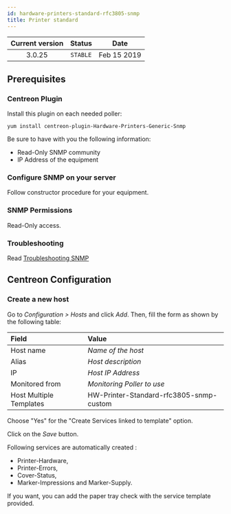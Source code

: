 ```yaml
---
id: hardware-printers-standard-rfc3805-snmp
title: Printer standard
---
```


| Current version | Status | Date |
| :-: | :-: | :-: |
| 3.0.25 | `STABLE` | Feb 15 2019 |

## Prerequisites

### Centreon Plugin

Install this plugin on each needed poller:

``` shell
yum install centreon-plugin-Hardware-Printers-Generic-Snmp
```

Be sure to have with you the following information:

  - Read-Only SNMP community
  - IP Address of the equipment

### Configure SNMP on your server

Follow constructor procedure for your equipment.

### SNMP Permissions

Read-Only access.

### Troubleshooting

Read [Troubleshooting SNMP](http://documentation.centreon.com/docs/centreon-plugins/en/latest/user/guide.html#snmp)

## Centreon Configuration

### Create a new host

Go to *Configuration \> Hosts* and click *Add*. Then, fill the form as shown by the following table:

| Field                   | Value                                   |
| :---------------------- | :-------------------------------------- |
| Host name               | *Name of the host*                      |
| Alias                   | *Host description*                      |
| IP                      | *Host IP Address*                       |
| Monitored from          | *Monitoring Poller to use*              |
| Host Multiple Templates | HW-Printer-Standard-rfc3805-snmp-custom |

Choose "Yes" for the "Create Services linked to template" option.

Click on the *Save* button.

Following services are automatically created :

  - Printer-Hardware,
  - Printer-Errors,
  - Cover-Status,
  - Marker-Impressions and Marker-Supply.

If you want, you can add the paper tray check with the service template provided.

